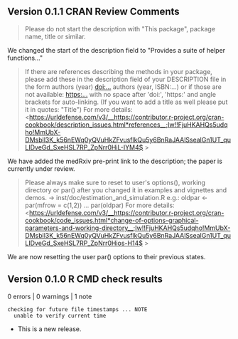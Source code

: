 ## Version 0.1.1 CRAN Review Comments


> Please do not start the description with "This package", package name,
title or similar. 

We changed the start of the description field to "Provides a suite of helper functions..."

> If there are references describing the methods in your package, please
add these in the description field of your DESCRIPTION file in the form
authors (year) <doi:...>
authors (year, ISBN:...)
or if those are not available: <https:...>
with no space after 'doi:', 'https:' and angle brackets for
auto-linking. (If you want to add a title as well please put it in
quotes: "Title")
For more details:
<https://urldefense.com/v3/__https://contributor.r-project.org/cran-cookbook/description_issues.html*references__;Iw!!FjuHKAHQs5udqho!MmUbX-DMsbll3K_k56nEWq0yQVuHkZFvusflkQu5y6BnRaJAAlSsealGn1UT_quLIDveGd_SxeHSL7RP_ZpNrr0HiL-IYM4$ >

We have added the medRxiv pre-print link to the description; the paper is currently under review.

> Please always make sure to reset to user's options(), working directory
or par() after you changed it in examples and vignettes and demos. ->
inst/doc/estimation_and_simulation.R
e.g.:
oldpar <- par(mfrow = c(1,2))
...
par(oldpar)
For more details:
<https://urldefense.com/v3/__https://contributor.r-project.org/cran-cookbook/code_issues.html*change-of-options-graphical-parameters-and-working-directory__;Iw!!FjuHKAHQs5udqho!MmUbX-DMsbll3K_k56nEWq0yQVuHkZFvusflkQu5y6BnRaJAAlSsealGn1UT_quLIDveGd_SxeHSL7RP_ZpNrr0Hios-H14$ >

We are now resetting the user par() options to their previous states.


## Version 0.1.0 R CMD check results

0 errors | 0 warnings | 1 note
```
checking for future file timestamps ... NOTE
  unable to verify current time
```

* This is a new release.

